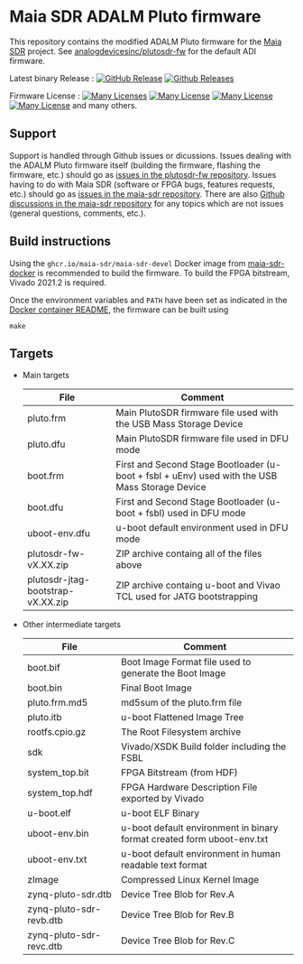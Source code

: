 # Maia SDR ADALM Pluto firmware

This repository contains the modified ADALM Pluto firmware for the
[Maia SDR](https://maia-sdr.org) project. See
[analogdevicesinc/plutosdr-fw](https://github.com/analogdevicesinc/plutosdr-fw)
for the default ADI firmware.

Latest binary Release : [![GitHub Release](https://img.shields.io/github/release/maia-sdr/plutosdr-fw.svg)](https://github.com/maia-sdr/plutosdr-fw/releases/latest)  [![Github Releases](https://img.shields.io/github/downloads/maia-sdr/plutosdr-fw/total.svg)](https://github.com/maia-sdr/plutosdr-fw/releases/latest)

Firmware License : [![Many Licenses](https://img.shields.io/badge/license-LGPL2+-blue.svg)](https://github.com/analogdevicesinc/plutosdr-fw/blob/master/LICENSE.md)  [![Many License](https://img.shields.io/badge/license-GPL2+-blue.svg)](https://github.com/analogdevicesinc/plutosdr-fw/blob/master/LICENSE.md)  [![Many License](https://img.shields.io/badge/license-BSD-blue.svg)](https://github.com/analogdevicesinc/plutosdr-fw/blob/master/LICENSE.md)  [![Many License](https://img.shields.io/badge/license-apache-blue.svg)](https://github.com/analogdevicesinc/plutosdr-fw/blob/master/LICENSE.md) and many others.

## Support

Support is handled through Github issues or dicussions. Issues dealing with the ADALM Pluto
firmware itself (building the firmware, flashing the firmware, etc.) should go
as
[issues in the plutosdr-fw repository](https://github.com/maia-sdr/plutosdr-fw/issues).
Issues having to do with Maia SDR (software or FPGA bugs, features requests, etc.)
should go as [issues in the maia-sdr repository](https://github.com/maia-sdr/maia-sdr/issues).
There are also
[Github discussions in the maia-sdr repository](https://github.com/maia-sdr/maia-sdr/discussions)
for any topics which are not issues (general questions, comments, etc.).

## Build instructions

Using the `ghcr.io/maia-sdr/maia-sdr-devel` Docker image from
[maia-sdr-docker](https://github.com/maia-sdr/maia-sdr-docker) is recommended to build
the firmware. To build the FPGA bitstream, Vivado 2021.2 is required.

Once the environment variables and `PATH` have been set as indicated in the
[Docker container README](https://github.com/maia-sdr/maia-sdr-docker#readme),
the firmware can be built using
```
make
```

## Targets
 
 * Main targets
 
     | File  | Comment |
     | ------------- | ------------- | 
     | pluto.frm | Main PlutoSDR firmware file used with the USB Mass Storage Device |
     | pluto.dfu | Main PlutoSDR firmware file used in DFU mode |
     | boot.frm  | First and Second Stage Bootloader (u-boot + fsbl + uEnv) used with the USB Mass Storage Device |
     | boot.dfu  | First and Second Stage Bootloader (u-boot + fsbl) used in DFU mode |
     | uboot-env.dfu  | u-boot default environment used in DFU mode |
     | plutosdr-fw-vX.XX.zip  | ZIP archive containg all of the files above |  
     | plutosdr-jtag-bootstrap-vX.XX.zip  | ZIP archive containg u-boot and Vivao TCL used for JATG bootstrapping |       
 
  * Other intermediate targets

     | File  | Comment |
     | ------------- | ------------- |
     | boot.bif | Boot Image Format file used to generate the Boot Image |
     | boot.bin | Final Boot Image |
     | pluto.frm.md5 | md5sum of the pluto.frm file |
     | pluto.itb | u-boot Flattened Image Tree |
     | rootfs.cpio.gz | The Root Filesystem archive |
     | sdk | Vivado/XSDK Build folder including  the FSBL |
     | system_top.bit | FPGA Bitstream (from HDF) |
     | system_top.hdf | FPGA Hardware Description  File exported by Vivado |
     | u-boot.elf | u-boot ELF Binary |
     | uboot-env.bin | u-boot default environment in binary format created form uboot-env.txt |
     | uboot-env.txt | u-boot default environment in human readable text format |
     | zImage | Compressed Linux Kernel Image |
     | zynq-pluto-sdr.dtb | Device Tree Blob for Rev.A |
     | zynq-pluto-sdr-revb.dtb | Device Tree Blob for Rev.B|     
     | zynq-pluto-sdr-revc.dtb | Device Tree Blob for Rev.C|
 

